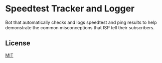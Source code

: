 # Speedtest Tracker and Logger
Bot that automatically checks and logs speedtest and ping results to help demonstrate the common misconceptions that ISP tell their subscribers. 

## License 

[MIT](https://opensource.org/licenses/mit-license) 